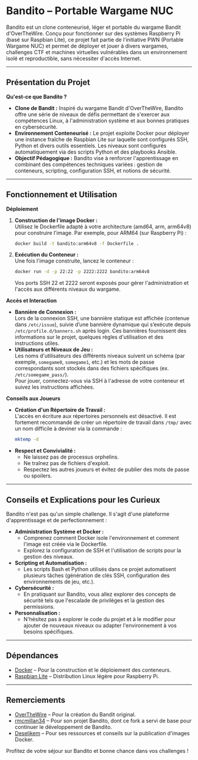# Bandito – Portable Wargame NUC

Bandito est un clone conteneurisé, léger et portable du wargame Bandit d'OverTheWire. Conçu pour fonctionner sur des systèmes Raspberry Pi (basé sur Raspbian Lite), ce projet fait partie de l'initiative PWN (Portable Wargame NUC) et permet de déployer et jouer à divers wargames, challenges CTF et machines virtuelles vulnérables dans un environnement isolé et reproductible, sans nécessiter d'accès Internet.

---

## Présentation du Projet

**Qu'est-ce que Bandito ?**

- **Clone de Bandit :** Inspiré du wargame Bandit d'OverTheWire, Bandito offre une série de niveaux de défis permettant de s'exercer aux compétences Linux, à l'administration système et aux bonnes pratiques en cybersécurité.
- **Environnement Conteneurisé :** Le projet exploite Docker pour déployer une instance fraîche de Raspbian Lite sur laquelle sont configurés SSH, Python et divers outils essentiels. Les niveaux sont configurés automatiquement via des scripts Python et des playbooks Ansible.
- **Objectif Pédagogique :** Bandito vise à renforcer l'apprentissage en combinant des compétences techniques variées : gestion de conteneurs, scripting, configuration SSH, et notions de sécurité.

---

## Fonctionnement et Utilisation

**Déploiement**

1. **Construction de l'image Docker :**  
   Utilisez le Dockerfile adapté à votre architecture (amd64, arm, arm64v8) pour construire l'image. Par exemple, pour ARM64 (sur Raspberry Pi) :  
   ```bash
   docker build -t bandito:arm64v8 -f Dockerfile .
   ```
2. **Exécution du Conteneur :**  
   Une fois l'image construite, lancez le conteneur :
   ```bash
   docker run -d -p 22:22 -p 2222:2222 bandito:arm64v8
   ```
   Vos ports SSH 22 et 2222 seront exposés pour gérer l'administration et l'accès aux différents niveaux du wargame.

**Accès et Interaction**

- **Bannière de Connexion :**  
  Lors de la connexion SSH, une bannière statique est affichée (contenue dans `/etc/issue`), suivie d’une bannière dynamique qui s’exécute depuis `/etc/profile.d/banners.sh` après login. Ces bannières fournissent des informations sur le projet, quelques règles d'utilisation et des instructions utiles.
- **Utilisateurs et Niveaux de Jeu :**  
  Les noms d'utilisateurs des différents niveaux suivent un schéma (par exemple, `somegame0`, `somegame1`, etc.) et les mots de passe correspondants sont stockés dans des fichiers spécifiques (ex. `/etc/somegame_pass/`).  
  Pour jouer, connectez-vous via SSH à l'adresse de votre conteneur et suivez les instructions affichées.

**Conseils aux Joueurs**

- **Création d'un Répertoire de Travail :**  
  L'accès en écriture aux répertoires personnels est désactivé. Il est fortement recommandé de créer un répertoire de travail dans `/tmp/` avec un nom difficile à deviner via la commande :
  ```bash
  mktemp -d
  ```
- **Respect et Convivialité :**  
  - Ne laissez pas de processus orphelins.
  - Ne traînez pas de fichiers d'exploit.
  - Respectez les autres joueurs et évitez de publier des mots de passe ou spoilers.

---

## Conseils et Explications pour les Curieux

Bandito n'est pas qu'un simple challenge. Il s'agit d'une plateforme d'apprentissage et de perfectionnement :
- **Administration Système et Docker :**  
  - Comprenez comment Docker isole l'environnement et comment l'image est créée via le Dockerfile.
  - Explorez la configuration de SSH et l'utilisation de scripts pour la gestion des niveaux.
- **Scripting et Automatisation :**  
  - Les scripts Bash et Python utilisés dans ce projet automatisent plusieurs tâches (génération de clés SSH, configuration des environnements de jeu, etc.).
- **Cybersécurité :**  
  - En pratiquant sur Bandito, vous allez explorer des concepts de sécurité tels que l'escalade de privilèges et la gestion des permissions.
- **Personnalisation :**  
  - N'hésitez pas à explorer le code du projet et à le modifier pour ajouter de nouveaux niveaux ou adapter l'environnement à vos besoins spécifiques.

---

## Dépendances

- [Docker](https://www.docker.com/) – Pour la construction et le déploiement des conteneurs.
- [Raspbian Lite](https://www.raspberrypi.com/software/operating-systems/) – Distribution Linux légère pour Raspberry Pi.

---

## Remerciements

- [OverTheWire](https://overthewire.org/) – Pour la création du Bandit original.
- [rmcmillan34](https://github.com/rmcmillan34/bandito/commits?author=rmcmillan34) – Pour son projet Bandito, dont ce fork a servi de base pour continuer le développement de Bandito.
- [Deselikem](https://dev.to/github/publishing-a-docker-image-to-githubs-container-repository-4n50) – Pour ses ressources et conseils sur la publication d'images Docker.

Profitez de votre séjour sur Bandito et bonne chance dans vos challenges !
